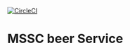 [![CircleCI](https://circleci.com/gh/yared2/mssc-beer-service2.svg?style=svg)](https://circleci.com/gh/circleci/circleci-docs/?branch=teesloane-patch-5)


# MSSC beer Service